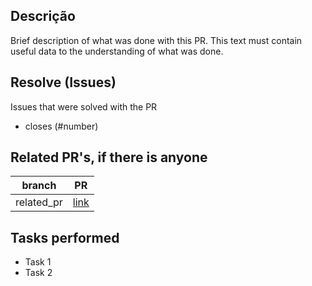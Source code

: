 ## Descrição 

Brief description of what was done with this PR. This text must contain useful data to the understanding of what was done.


## Resolve (Issues)

Issues that were solved with the PR
* closes (#number)


## Related PR's, if there is anyone

branch | PR
------ | ------
related_pr | [link]()


## Tasks performed
* Task 1
* Task 2
 